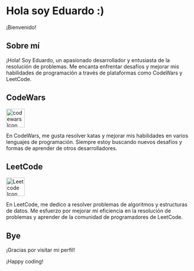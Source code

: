 # Hola soy Eduardo :)

¡Bienvenido!

## Sobre mí

¡Hola! Soy Eduardo, un apasionado desarrollador y entusiasta de la resolución de problemas. Me encanta enfrentar desafíos y mejorar mis habilidades de programación a través de plataformas como CodeWars y LeetCode.

## CodeWars

[<img src="https://uploads-ssl.webflow.com/62e95dddfb380a0e61193e7d/6363e7db70db732290fa3db6_logo-256.png" alt="codewars Icon" width=50 height=50>](https://www.codewars.com/users/Eduardo_ZL)

En CodeWars, me gusta resolver katas y mejorar mis habilidades en varios lenguajes de programación. Siempre estoy buscando nuevos desafíos y formas de aprender de otros desarrolladores.

## LeetCode

[<img src="https://leetcode.com/_next/static/images/logo-dark-c96c407d175e36c81e236fcfdd682a0b.png" alt="Leetcode Icon" width=50 height=50>](https://leetcode.com/Eduardo_/)

En LeetCode, me dedico a resolver problemas de algoritmos y estructuras de datos. Me esfuerzo por mejorar mi eficiencia en la resolución de problemas y aprender de la comunidad de programadores de LeetCode.

## Bye

¡Gracias por visitar mi perfil!

¡Happy coding!
